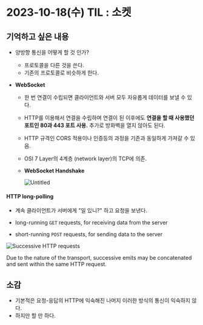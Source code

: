 ﻿# 2023-10-18(수) TIL : 소켓

## 기억하고 싶은 내용
- 양방향 통신을 어떻게 할 것 인가?
	- 프로토콜을 다른 것을 쓴다.
	- 기존의 프로토콜로 비슷하게 한다.
-   **WebSocket**
    

        
    -   한 번 연결이 수립되면 클라이언트와 서버 모두 자유롭게 데이터를 보낼 수 있다.
        
        
    -   HTTP를 이용해서 연결을 수립하며 연결이 된 이후에도  **연결을 할 때 사용했던 포트인 80과 443 포트 사용.**  추가로 방화벽을 열지 않아도 된다.
        
    -   HTTP 규격인 CORS 적용이나 인증등의 과정을 기존과 동일하게 가져갈 수 있음.
        
    -   OSI 7 Layer의 4계층 (network layer)의 TCP에 의존.
        
    -   **WebSocket Handshake**
        
        ![Untitled](https://images.velog.io/images/93jm/post/d13d2be5-4c7e-41e3-b5bd-ec2a24c175ae/websocket.PNG)
        

#### HTTP long-polling

- 계속 클라이언트가 서버에게 "일 있니?" 하고 요청을 보낸다.

-   long-running  `GET`  requests, for receiving data from the server
-   short-running  `POST`  requests, for sending data to the server

![Successive HTTP requests](https://socket.io/assets/images/polling-transport-3982c72f867034afb95afd7091297cc1.png)

Due to the nature of the transport, successive emits may be concatenated and sent within the same HTTP request.


## 소감
- 기본적은 요청-응답의 HTTP에 익숙해진 나머지 이러한 방식의 통신이 익숙하지 않다.
- 하지만 할 만 하다.
